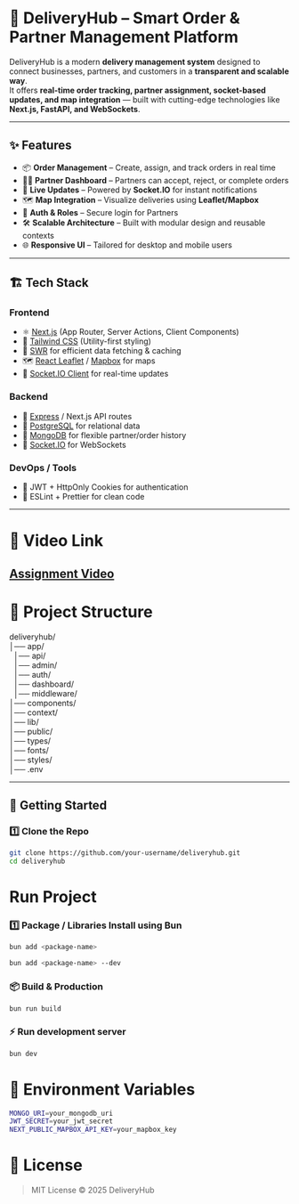 # 🚚 DeliveryHub – Smart Order & Partner Management Platform

DeliveryHub is a modern **delivery management system** designed to connect businesses, partners, and customers in a **transparent and scalable way**.  
It offers **real-time order tracking, partner assignment, socket-based updates, and map integration** — built with cutting-edge technologies like **Next.js, FastAPI, and WebSockets**.

---

## ✨ Features

- 📦 **Order Management** – Create, assign, and track orders in real time  
- 👨‍🔧 **Partner Dashboard** – Partners can accept, reject, or complete orders  
- 🔔 **Live Updates** – Powered by **Socket.IO** for instant notifications  
- 🗺️ **Map Integration** – Visualize deliveries using **Leaflet/Mapbox**  
- 🔐 **Auth & Roles** – Secure login for Partners  
- 🛠️ **Scalable Architecture** – Built with modular design and reusable contexts  
- 🌐 **Responsive UI** – Tailored for desktop and mobile users  

---

## 🏗️ Tech Stack

### Frontend
- ⚛️ [Next.js](https://nextjs.org/) (App Router, Server Actions, Client Components)  
- 🎨 [Tailwind CSS](https://tailwindcss.com/) (Utility-first styling)  
- 📡 [SWR](https://swr.vercel.app/) for efficient data fetching & caching  
- 🗺️ [React Leaflet](https://react-leaflet.js.org/) / [Mapbox](https://www.mapbox.com/) for maps  
- 🔔 [Socket.IO Client](https://socket.io/) for real-time updates  

### Backend
- 🚀 [Express](https://fastapi.tiangolo.com/) / Next.js API routes  
- 💾 [PostgreSQL](https://www.postgresql.org/) for relational data  
- 🍃 [MongoDB](https://www.mongodb.com/) for flexible partner/order history  
- 🔌 [Socket.IO](https://socket.io/) for WebSockets  

### DevOps / Tools
- 🔑 JWT + HttpOnly Cookies for authentication  
- 🧹 ESLint + Prettier for clean code  

---
# 📂 Video Link 

[Assignment Video](https://drive.google.com/file/d/1kNoA8hMgYKf1udzdGSmAy4nGpShH1D5X/view?usp=drive_link)
---

# 📂 Project Structure

deliveryhub/ </br>
│── app/          </br> 
&nbsp;&nbsp;│── api/          </br> 
&nbsp;&nbsp;│── admin/          </br> 
&nbsp;&nbsp;│── auth/          </br> 
&nbsp;&nbsp;│── dashboard/          </br> 
&nbsp;&nbsp;│── middleware/          </br> 
│── components/   </br>
│── context/      </br>
│── lib/          </br>
│── public/       </br>
│── types/       </br>
│── fonts/       </br>
│── styles/       </br>
│── .env          </br>


---

## 🚀 Getting Started

### 1️⃣ Clone the Repo

```bash
git clone https://github.com/your-username/deliveryhub.git
cd deliveryhub
```
# Run Project

### 1️⃣ Package / Libraries Install using Bun
```bash
bun add <package-name>

bun add <package-name> --dev
```

### 📦 Build & Production

```bash 
bun run build
```

### ⚡ Run development server

```bash 
bun dev
```

# 🔑 Environment Variables

```bash
MONGO_URI=your_mongodb_uri
JWT_SECRET=your_jwt_secret
NEXT_PUBLIC_MAPBOX_API_KEY=your_mapbox_key
```

# 📜 License

> MIT License © 2025 DeliveryHub
